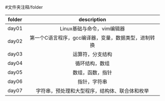 #文件夹注释/folder

| folder | description |  
| :----:| :----: |  
| day01 | Linux基础与命令，vim编辑器 |  
| day02 | 第一个C语言程序，gcc编译器，变量，数据类型，进制转换 |  
| day03 | 运算符，分支结构 |  
| day04 | 循环结构，数组 |  
| day05 | 数组，函数，指针 |  
| day06 | 指针，字符串 |  
| day07 | 字符串，预处理和大型程序，结构体、联合体和枚举 |  
